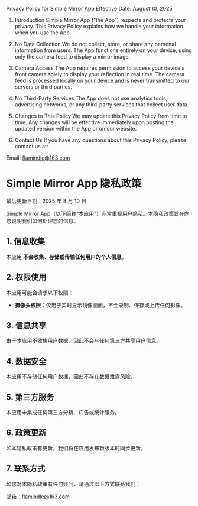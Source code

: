 Privacy Policy for Simple Mirror App
Effective Date: August 10, 2025

1. Introduction
Simple Mirror App (“the App”) respects and protects your privacy. This Privacy Policy explains how we handle your information when you use the App.

2. No Data Collection
We do not collect, store, or share any personal information from users. The App functions entirely on your device, using only the camera feed to display a mirror image.

3. Camera Access
The App requires permission to access your device's front camera solely to display your reflection in real time. The camera feed is processed locally on your device and is never transmitted to our servers or third parties.

4. No Third-Party Services
The App does not use analytics tools, advertising networks, or any third-party services that collect user data.

5. Changes to This Policy
We may update this Privacy Policy from time to time. Any changes will be effective immediately upon posting the updated version within the App or on our website.

6. Contact Us
If you have any questions about this Privacy Policy, please contact us at:

Email: flamindle@163.com


# Simple Mirror App 隐私政策

最后更新日期：2025 年 8 月 10 日

Simple Mirror App（以下简称“本应用”）非常重视用户隐私。本隐私政策旨在向您说明我们如何处理您的信息。

## 1. 信息收集
本应用 **不会收集、存储或传输任何用户的个人信息**。

## 2. 权限使用
本应用可能会请求以下权限：
- **摄像头权限**：仅用于实时显示镜像画面，不会录制、保存或上传任何影像。

## 3. 信息共享
由于本应用不收集用户数据，因此不会与任何第三方共享用户信息。

## 4. 数据安全
本应用不存储任何用户数据，因此不存在数据泄露风险。

## 5. 第三方服务
本应用未集成任何第三方分析、广告或统计服务。

## 6. 政策更新
如本隐私政策有更新，我们将在应用发布新版本时同步更新。

## 7. 联系方式
如您对本隐私政策有任何疑问，请通过以下方式联系我们：

邮箱：flamindle@163.com
